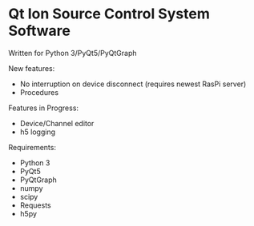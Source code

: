 # Qt Ion Source Control System Software

Written for Python 3/PyQt5/PyQtGraph

New features:
 - No interruption on device disconnect (requires newest RasPi server)
 - Procedures

Features in Progress:
 - Device/Channel editor
 - h5 logging

Requirements:
 - Python 3
 - PyQt5
 - PyQtGraph
 - numpy
 - scipy
 - Requests
 - h5py
